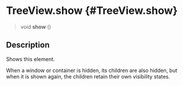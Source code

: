 TreeView.show {#TreeView.show}
=============

> void **show** ()

Description
-----------

Shows this element.

When a window or container is hidden, its children are also hidden, but
when it is shown again, the children retain their own visibility states.
